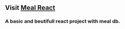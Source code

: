 ## Visit [Meal React](https://grand-faloodeh-79a76c.netlify.app)
### A basic and beutifull react project with meal db.
